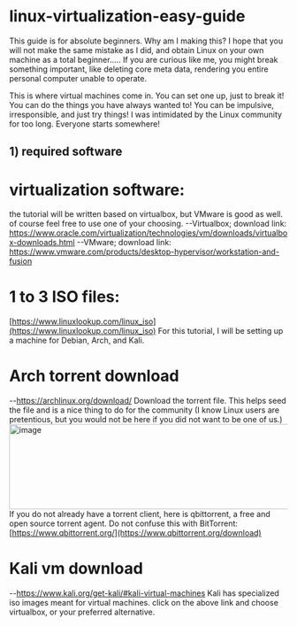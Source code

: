 # linux-virtualization-easy-guide
This guide is for absolute beginners. Why am I making this? I hope that you will not make the same mistake as I did, and obtain Linux on your own machine as a total beginner.....
If you are curious like me, you might break something important, like deleting core meta data, rendering you entire personal computer unable to operate.

This is where virtual machines come in. 
You can set one up, just to break it! You can do the things you have always wanted to! You can be impulsive, irresponsible, and just try things!
I was intimidated by the Linux community for too long. Everyone starts somewhere!

## 1) required software
# virtualization software:
the tutorial will be written based on virtualbox, but VMware is good as well. of course feel free to use one of your choosing.
--Virtualbox; download link: https://www.oracle.com/virtualization/technologies/vm/downloads/virtualbox-downloads.html
--VMware; download link: https://www.vmware.com/products/desktop-hypervisor/workstation-and-fusion
# 1 to 3 ISO files:
[https://www.linuxlookup.com/linux_iso](https://www.linuxlookup.com/linux_iso)
For this tutorial, I will be setting up a machine for Debian, Arch, and Kali.

# Arch torrent download
--https://archlinux.org/download/
Download the torrent file. This helps seed the file and is a nice thing to do for the community (I know Linux users are pretentious, but you would not be here if you did not want to be one of us.)
<img width="945" height="154" alt="image" src="https://github.com/user-attachments/assets/830af8ca-7b88-4fb1-b92b-8ea417344576" />
If you do not already have a torrent client, here is qbittorrent, a free and open source torrent agent. Do not confuse this with BitTorrent:
[https://www.qbittorrent.org/](https://www.qbittorrent.org/download)

# Kali vm download
--https://www.kali.org/get-kali/#kali-virtual-machines
Kali has specialized iso images meant for virtual machines. click on the above link and choose virtualbox, or your preferred alternative.
